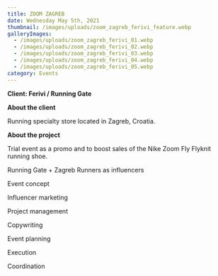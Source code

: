 ```yaml
---
title: ZOOM ZAGREB
date: Wednesday May 5th, 2021
thumbnail: /images/uploads/zoom_zagreb_ferivi_feature.webp
galleryImages:
  - /images/uploads/zoom_zagreb_ferivi_01.webp
  - /images/uploads/zoom_zagreb_ferivi_02.webp
  - /images/uploads/zoom_zagreb_ferivi_03.webp
  - /images/uploads/zoom_zagreb_ferivi_04.webp
  - /images/uploads/zoom_zagreb_ferivi_05.webp
category: Events
---
```

**Client: Ferivi / Running Gate**

**About the client** 

Running specialty store located in Zagreb, Croatia.

**About the project**

Trial event as a promo and to boost sales of the Nike Zoom Fly Flyknit running shoe.  

Running Gate + Zagreb Runners as influencers

Event concept

Influencer marketing

Project management

Copywriting

Event planning

Execution

Coordination